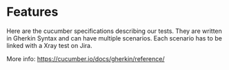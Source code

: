 Features
========
Here are the cucumber specifications describing our tests.
They are written in Gherkin Syntax and can have multiple scenarios.
Each scenario has to be linked with a Xray test on Jira.

More info: https://cucumber.io/docs/gherkin/reference/
